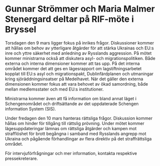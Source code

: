 # Gunnar Strömmer och Maria Malmer Stenergard deltar på RIF-möte i Bryssel

Torsdagen den 9 mars ligger fokus på inrikes frågor. Diskussioner kommer att hållas om behov av ytterligare åtgärder för att stärka Ukrainas och EU:s inre och yttre säkerhet med anledning av Rysslands aggression. På mötet kommer ministrarna också att diskutera asyl- och migrationspolitiken. Både externa och interna dimensioner kommer att tas upp. På det interna området kommer det att ges en lägesrapport om lagstiftningsarbetet kopplat till EU:s asyl och migrationspakt, Dublinfärdplanen och utmaningar kring sjöräddningsinsatser på Medelhavet. När det gäller den externa dimensionen kommer fokus att vara behovet av ökad samordning, både mellan medlemsstater och med EU:s institutioner.

Ministrarna kommer även att få information om bland annat läget i Schengenområdet och driftsättande av det uppdaterade Schengen information System (SIS).

Under fredagen den 10 mars hanteras rättsliga frågor. Diskussion kommer hållas om hinder för tillgång till rättslig prövning. Under mötet kommer lägesuppdateringar lämnas om rättsliga åtgärder och kampen mot strafflöshet för brott begångna i samband med Rysslands angrepp mot Ukraina och pågående förhandlingar av flera direktiv på det straffrättsliga området.

För intervjuförfrågningar och mer information, kontakta respektive pressekreterare.
